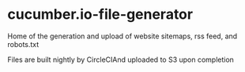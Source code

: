 # cucumber.io-file-generator

Home of the generation and upload of website sitemaps, rss feed, and robots.txt

Files are built nightly by CircleCIAnd uploaded to S3 upon completion
